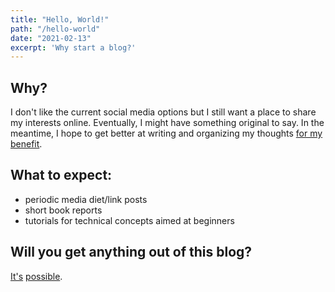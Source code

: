 ```yaml
---
title: "Hello, World!"
path: "/hello-world"
date: "2021-02-13"
excerpt: 'Why start a blog?'
---
```


## Why?

I don't like the current social media options but I still want a place to share my interests online. Eventually, I might have something original to say. In the meantime, I hope to get better at writing and organizing my thoughts <a href="https://www.collaborativefund.com/blog/selfish-writing/" target="_blank">for my benefit</a>.

## What to expect:

- periodic media diet/link posts
- short book reports
- tutorials for technical concepts aimed at beginners

## Will you get anything out of this blog?

<a href="https://sive.rs/obvious" target="_blank">It's</a> <a href="https://twitter.com/patio11/status/936638517676974080" target="_blank">possible</a>.
